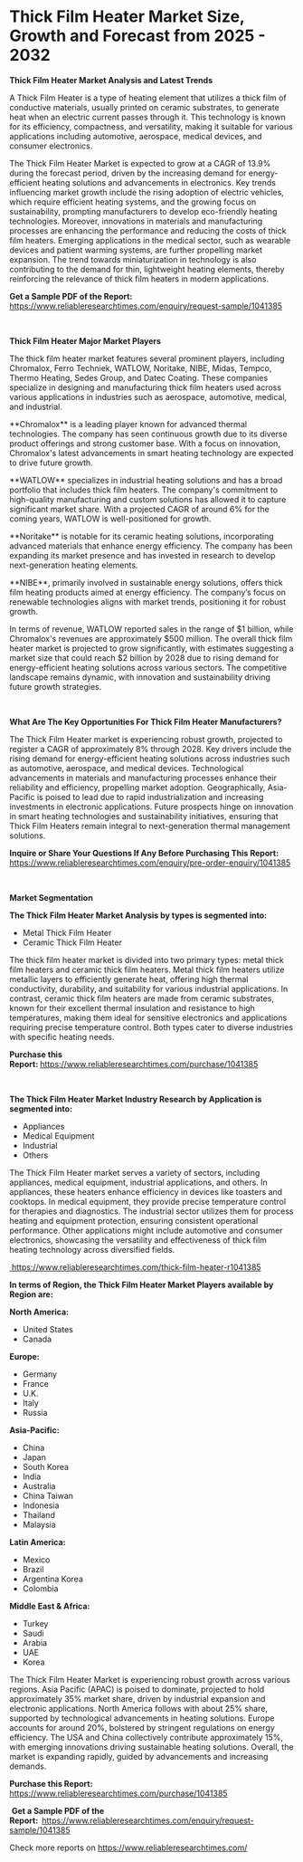 <p><h1>Thick Film Heater Market Size, Growth and Forecast from 2025 - 2032</h1></p><p><strong>Thick Film Heater Market Analysis and Latest Trends</strong></p>
<p><p>A Thick Film Heater is a type of heating element that utilizes a thick film of conductive materials, usually printed on ceramic substrates, to generate heat when an electric current passes through it. This technology is known for its efficiency, compactness, and versatility, making it suitable for various applications including automotive, aerospace, medical devices, and consumer electronics.</p><p>The Thick Film Heater Market is expected to grow at a CAGR of 13.9% during the forecast period, driven by the increasing demand for energy-efficient heating solutions and advancements in electronics. Key trends influencing market growth include the rising adoption of electric vehicles, which require efficient heating systems, and the growing focus on sustainability, prompting manufacturers to develop eco-friendly heating technologies. Moreover, innovations in materials and manufacturing processes are enhancing the performance and reducing the costs of thick film heaters. Emerging applications in the medical sector, such as wearable devices and patient warming systems, are further propelling market expansion. The trend towards miniaturization in technology is also contributing to the demand for thin, lightweight heating elements, thereby reinforcing the relevance of thick film heaters in modern applications.</p></p>
<p><strong>Get a Sample PDF of the Report:&nbsp;</strong> <a href="https://www.reliableresearchtimes.com/enquiry/request-sample/1041385?utm_campaign=2638&utm_medium=2&utm_source=Github&utm_content=ia&utm_term=08042025&utm_id=thick-film-heater">https://www.reliableresearchtimes.com/enquiry/request-sample/1041385</a></p>
<p>&nbsp;</p>
<p><strong>Thick Film Heater Major Market Players</strong></p>
<p><p>The thick film heater market features several prominent players, including Chromalox, Ferro Techniek, WATLOW, Noritake, NIBE, Midas, Tempco, Thermo Heating, Sedes Group, and Datec Coating. These companies specialize in designing and manufacturing thick film heaters used across various applications in industries such as aerospace, automotive, medical, and industrial.</p><p>**Chromalox** is a leading player known for advanced thermal technologies. The company has seen continuous growth due to its diverse product offerings and strong customer base. With a focus on innovation, Chromalox's latest advancements in smart heating technology are expected to drive future growth.</p><p>**WATLOW** specializes in industrial heating solutions and has a broad portfolio that includes thick film heaters. The company's commitment to high-quality manufacturing and custom solutions has allowed it to capture significant market share. With a projected CAGR of around 6% for the coming years, WATLOW is well-positioned for growth.</p><p>**Noritake** is notable for its ceramic heating solutions, incorporating advanced materials that enhance energy efficiency. The company has been expanding its market presence and has invested in research to develop next-generation heating elements.</p><p>**NIBE**, primarily involved in sustainable energy solutions, offers thick film heating products aimed at energy efficiency. The company’s focus on renewable technologies aligns with market trends, positioning it for robust growth.</p><p>In terms of revenue, WATLOW reported sales in the range of $1 billion, while Chromalox's revenues are approximately $500 million. The overall thick film heater market is projected to grow significantly, with estimates suggesting a market size that could reach $2 billion by 2028 due to rising demand for energy-efficient heating solutions across various sectors. The competitive landscape remains dynamic, with innovation and sustainability driving future growth strategies.</p></p>
<p>&nbsp;</p>
<p><strong>What Are The Key Opportunities For Thick Film Heater Manufacturers?</strong></p>
<p><p>The Thick Film Heater market is experiencing robust growth, projected to register a CAGR of approximately 8% through 2028. Key drivers include the rising demand for energy-efficient heating solutions across industries such as automotive, aerospace, and medical devices. Technological advancements in materials and manufacturing processes enhance their reliability and efficiency, propelling market adoption. Geographically, Asia-Pacific is poised to lead due to rapid industrialization and increasing investments in electronic applications. Future prospects hinge on innovation in smart heating technologies and sustainability initiatives, ensuring that Thick Film Heaters remain integral to next-generation thermal management solutions.</p></p>
<p><strong>Inquire or Share Your Questions If Any Before Purchasing This Report:</strong> <a href="https://www.reliableresearchtimes.com/enquiry/pre-order-enquiry/1041385?utm_campaign=2638&utm_medium=2&utm_source=Github&utm_content=ia&utm_term=08042025&utm_id=thick-film-heater">https://www.reliableresearchtimes.com/enquiry/pre-order-enquiry/1041385</a></p>
<p>&nbsp;</p>
<p><strong>Market Segmentation</strong></p>
<p><strong>The Thick Film Heater Market Analysis by types is segmented into:</strong></p>
<p><ul><li>Metal Thick Film Heater</li><li>Ceramic Thick Film Heater</li></ul></p>
<p><p>The thick film heater market is divided into two primary types: metal thick film heaters and ceramic thick film heaters. Metal thick film heaters utilize metallic layers to efficiently generate heat, offering high thermal conductivity, durability, and suitability for various industrial applications. In contrast, ceramic thick film heaters are made from ceramic substrates, known for their excellent thermal insulation and resistance to high temperatures, making them ideal for sensitive electronics and applications requiring precise temperature control. Both types cater to diverse industries with specific heating needs.</p></p>
<p><strong>Purchase this Report:&nbsp;</strong><a href="https://www.reliableresearchtimes.com/purchase/1041385?utm_campaign=2638&utm_medium=2&utm_source=Github&utm_content=ia&utm_term=08042025&utm_id=thick-film-heater">https://www.reliableresearchtimes.com/purchase/1041385</a></p>
<p>&nbsp;</p>
<p><strong>The Thick Film Heater Market Industry Research by Application is segmented into:</strong></p>
<p><ul><li>Appliances</li><li>Medical Equipment</li><li>Industrial</li><li>Others</li></ul></p>
<p><p>The Thick Film Heater market serves a variety of sectors, including appliances, medical equipment, industrial applications, and others. In appliances, these heaters enhance efficiency in devices like toasters and cooktops. In medical equipment, they provide precise temperature control for therapies and diagnostics. The industrial sector utilizes them for process heating and equipment protection, ensuring consistent operational performance. Other applications might include automotive and consumer electronics, showcasing the versatility and effectiveness of thick film heating technology across diversified fields.</p></p>
<p><a href="https://www.reliableresearchtimes.com/thick-film-heater-r1041385?utm_campaign=2638&utm_medium=2&utm_source=Github&utm_content=ia&utm_term=08042025&utm_id=thick-film-heater">&nbsp;https://www.reliableresearchtimes.com/thick-film-heater-r1041385</a></p>
<p><strong>In terms of Region, the Thick Film Heater Market Players available by Region are:</strong></p>
<p>
    <p> <strong> North America: </strong>
        <ul>
            <li>United States</li>
            <li>Canada</li>
        </ul>
        </p> 
    <p> <strong> Europe: </strong>
        <ul>
            <li>Germany</li>
            <li>France</li>
            <li>U.K.</li>
            <li>Italy</li>
            <li>Russia</li>
        </ul>
        </p> 
    <p> <strong> Asia-Pacific: </strong>
        <ul>
            <li>China</li>
            <li>Japan</li>
            <li>South Korea</li>
            <li>India</li>
            <li>Australia</li>
            <li>China Taiwan</li>
            <li>Indonesia</li>
            <li>Thailand</li>
            <li>Malaysia</li>
        </ul>
        </p> 
    <p> <strong> Latin America: </strong>
        <ul>
            <li>Mexico</li>
            <li>Brazil</li>
            <li>Argentina Korea</li>
            <li>Colombia</li>
        </ul>
        </p> 
    <p> <strong> Middle East & Africa: </strong>
        <ul>
            <li>Turkey</li>
            <li>Saudi</li>
            <li>Arabia</li>
            <li>UAE</li>
            <li>Korea</li>
        </ul>
    </p>
    </p>
<p><p>The Thick Film Heater Market is experiencing robust growth across various regions. Asia Pacific (APAC) is poised to dominate, projected to hold approximately 35% market share, driven by industrial expansion and electronic applications. North America follows with about 25% share, supported by technological advancements in heating solutions. Europe accounts for around 20%, bolstered by stringent regulations on energy efficiency. The USA and China collectively contribute approximately 15%, with emerging innovations driving sustainable heating solutions. Overall, the market is expanding rapidly, guided by advancements and increasing demands.</p></p>
<p><strong>Purchase this Report: </strong><a href="https://www.reliableresearchtimes.com/purchase/1041385?utm_campaign=2638&utm_medium=2&utm_source=Github&utm_content=ia&utm_term=08042025&utm_id=thick-film-heater">https://www.reliableresearchtimes.com/purchase/1041385</a></p>
<p>&nbsp;<strong>Get a Sample PDF of the Report:&nbsp;&nbsp;</strong><a href="https://www.reliableresearchtimes.com/enquiry/request-sample/1041385?utm_campaign=2638&utm_medium=2&utm_source=Github&utm_content=ia&utm_term=08042025&utm_id=thick-film-heater">https://www.reliableresearchtimes.com/enquiry/request-sample/1041385</a></p>
<p><strong></strong></p>
<p>Check more reports on <a href="https://www.reliableresearchtimes.com/?utm_campaign=2638&utm_medium=2&utm_source=Github&utm_content=ia&utm_term=08042025&utm_id=thick-film-heater">https://www.reliableresearchtimes.com/</a></p>